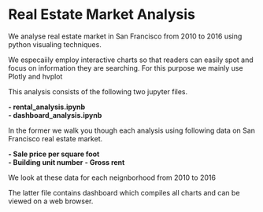 # Real Estate Market Analysis

We analyse real estate market in San Francisco from 2010 to 2016 using python visualing techniques.

We especaiily employ interactive charts so that readers can easily spot and focus on information they are searching.
For this purpose we mainly use Plotly and hvplot

This analysis consists of the following two jupyter files.
 
**- rental_analysis.ipynb**<br />
**- dashboard_analysis.ipynb**

In the former we walk you though each analysis using following data on San Francisco real estate market.

**- Sale price per square foot**<br />
**- Building unit number**
**- Gross rent**

We look at these data for each neignborhood from 2010 to 2016

The latter file contains dashboard which compiles all charts and can be viewed on a web browser.
